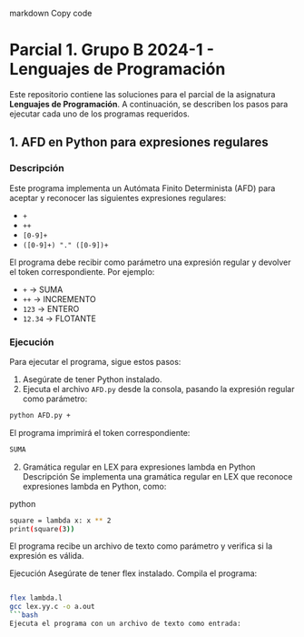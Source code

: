 
markdown
Copy code
# Parcial 1. Grupo B 2024-1 - Lenguajes de Programación

Este repositorio contiene las soluciones para el parcial de la asignatura **Lenguajes de Programación**. A continuación, se describen los pasos para ejecutar cada uno de los programas requeridos.

## 1. AFD en Python para expresiones regulares

### Descripción
Este programa implementa un Autómata Finito Determinista (AFD) para aceptar y reconocer las siguientes expresiones regulares:

- `+`
- `++`
- `[0-9]+`
- `([0-9]+) "." ([0-9])+`

El programa debe recibir como parámetro una expresión regular y devolver el token correspondiente. Por ejemplo:

- `+` → SUMA
- `++` → INCREMENTO
- `123` → ENTERO
- `12.34` → FLOTANTE

### Ejecución
Para ejecutar el programa, sigue estos pasos:

1. Asegúrate de tener Python instalado.
2. Ejecuta el archivo `AFD.py` desde la consola, pasando la expresión regular como parámetro:

```bash
python AFD.py +
```
El programa imprimirá el token correspondiente:

```bash
SUMA
```
2. Gramática regular en LEX para expresiones lambda en Python
Descripción
Se implementa una gramática regular en LEX que reconoce expresiones lambda en Python, como:

python
```bash
square = lambda x: x ** 2
print(square(3))
```
El programa recibe un archivo de texto como parámetro y verifica si la expresión es válida.

Ejecución
Asegúrate de tener flex instalado.
Compila el programa:
```bash

flex lambda.l
gcc lex.yy.c -o a.out
```bash
Ejecuta el programa con un archivo de texto como entrada:
